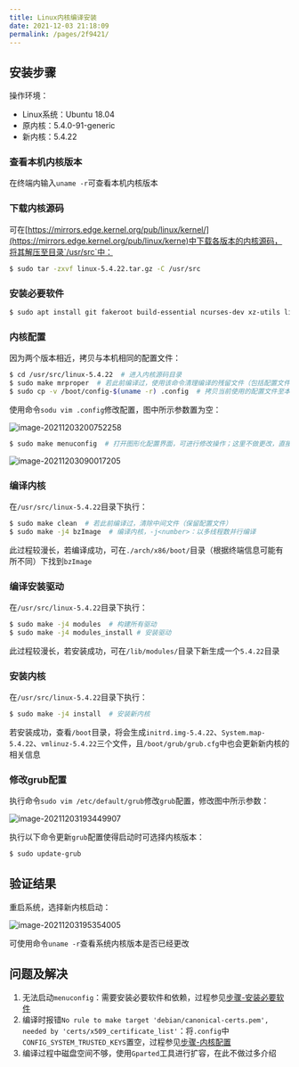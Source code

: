 ```yaml
---
title: Linux内核编译安装
date: 2021-12-03 21:18:09
permalink: /pages/2f9421/
---
```



## 安装步骤

操作环境：
- Linux系统：Ubuntu 18.04
- 原内核：5.4.0-91-generic
- 新内核：5.4.22

### 查看本机内核版本

在终端内输入`uname -r`可查看本机内核版本


### 下载内核源码

可在[https://mirrors.edge.kernel.org/pub/linux/kernel/](https://mirrors.edge.kernel.org/pub/linux/kerne)中下载各版本的内核源码，将其解压至目录`/usr/src`中：

```bash
$ sudo tar -zxvf linux-5.4.22.tar.gz -C /usr/src
```


### 安装必要软件

```bash
$ sudo apt install git fakeroot build-essential ncurses-dev xz-utils libssl-dev bc flex libelf-dev bison
```


### 内核配置

因为两个版本相近，拷贝与本机相同的配置文件：

```bash
$ cd /usr/src/linux-5.4.22  # 进入内核源码目录
$ sudo make mrproper  # 若此前编译过，使用该命令清理编译的残留文件（包括配置文件和中间文件）；否则跳过
$ sudo cp -v /boot/config-$(uname -r) .config  # 拷贝当前使用的配置文件至本目录下
```


使用命令`sodu vim .config`修改配置，图中所示参数置为空：

![image-20211203200752258](https://gitee.com/einsier/pics-bed/raw/master/pics/20211203211857.png)


```bash
$ sudo make menuconfig  # 打开图形化配置界面，可进行修改操作；这里不做更改，直接保存退出
```

![image-20211203090017205](https://gitee.com/einsier/pics-bed/raw/master/pics/20211203211905.png)




### 编译内核

在`/usr/src/linux-5.4.22`目录下执行：

```bash
$ sudo make clean  # 若此前编译过，清除中间文件（保留配置文件）
$ sudo make -j4 bzImage  # 编译内核，-j<number>：以多线程数并行编译
```

此过程较漫长，若编译成功，可在`./arch/x86/boot/`目录（根据终端信息可能有所不同）下找到`bzImage`



### 编译安装驱动

在`/usr/src/linux-5.4.22`目录下执行：

```bash
$ sudo make -j4 modules  # 构建所有驱动
$ sudo make -j4 modules_install # 安装驱动
```

此过程较漫长，若安装成功，可在`/lib/modules/`目录下新生成一个`5.4.22`目录


### 安装内核

在`/usr/src/linux-5.4.22`目录下执行：

```bash
$ sudo make -j4 install  # 安装新内核
```

若安装成功，查看`/boot`目录，将会生成`initrd.img-5.4.22`、`System.map-5.4.22`、`vmlinuz-5.4.22`三个文件，且`/boot/grub/grub.cfg`中也会更新新内核的相关信息



### 修改grub配置

执行命令`sudo vim /etc/default/grub`修改`grub`配置，修改图中所示参数：



![image-20211203193449907](https://gitee.com/einsier/pics-bed/raw/master/pics/20211203211947.png)



执行以下命令更新`grub`配置使得启动时可选择内核版本：

```bash
$ sudo update-grub
```


## 验证结果

重启系统，选择新内核启动：

![image-20211203195354005](https://gitee.com/einsier/pics-bed/raw/master/pics/20211203212527.png)

可使用命令`uname -r`查看系统内核版本是否已经更改


## 问题及解决

1. 无法启动`menuconfig`：需要安装必要软件和依赖，过程参见[步骤-安装必要软件](#安装必要软件)
2. 编译时报错`No rule to make target 'debian/canonical-certs.pem', needed by 'certs/x509_certificate_list'`：将`.config`中`CONFIG_SYSTEM_TRUSTED_KEYS`置空，过程参见[步骤-内核配置](#内核配置)
3. 编译过程中磁盘空间不够，使用`Gparted`工具进行扩容，在此不做过多介绍